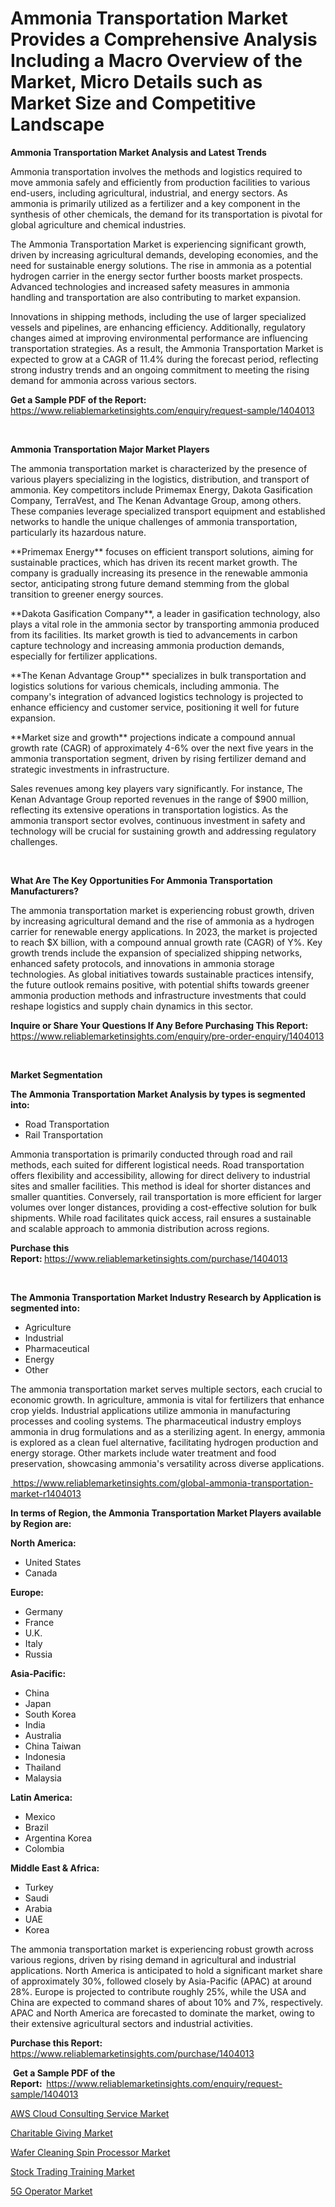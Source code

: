 <p><h1>Ammonia Transportation Market Provides a Comprehensive Analysis Including a Macro Overview of the Market, Micro Details such as Market Size and Competitive Landscape</h1></p><p><strong>Ammonia Transportation Market Analysis and Latest Trends</strong></p>
<p><p>Ammonia transportation involves the methods and logistics required to move ammonia safely and efficiently from production facilities to various end-users, including agricultural, industrial, and energy sectors. As ammonia is primarily utilized as a fertilizer and a key component in the synthesis of other chemicals, the demand for its transportation is pivotal for global agriculture and chemical industries.</p><p>The Ammonia Transportation Market is experiencing significant growth, driven by increasing agricultural demands, developing economies, and the need for sustainable energy solutions. The rise in ammonia as a potential hydrogen carrier in the energy sector further boosts market prospects. Advanced technologies and increased safety measures in ammonia handling and transportation are also contributing to market expansion.</p><p>Innovations in shipping methods, including the use of larger specialized vessels and pipelines, are enhancing efficiency. Additionally, regulatory changes aimed at improving environmental performance are influencing transportation strategies. As a result, the Ammonia Transportation Market is expected to grow at a CAGR of 11.4% during the forecast period, reflecting strong industry trends and an ongoing commitment to meeting the rising demand for ammonia across various sectors.</p></p>
<p><strong>Get a Sample PDF of the Report:&nbsp;</strong> <a href="https://www.reliablemarketinsights.com/enquiry/request-sample/1404013?utm_campaign=1626&utm_medium=2&utm_source=Github&utm_content=ia&utm_term=23102024&utm_id=ammonia-transportation">https://www.reliablemarketinsights.com/enquiry/request-sample/1404013</a></p>
<p>&nbsp;</p>
<p><strong>Ammonia Transportation Major Market Players</strong></p>
<p><p>The ammonia transportation market is characterized by the presence of various players specializing in the logistics, distribution, and transport of ammonia. Key competitors include Primemax Energy, Dakota Gasification Company, TerraVest, and The Kenan Advantage Group, among others. These companies leverage specialized transport equipment and established networks to handle the unique challenges of ammonia transportation, particularly its hazardous nature.</p><p>**Primemax Energy** focuses on efficient transport solutions, aiming for sustainable practices, which has driven its recent market growth. The company is gradually increasing its presence in the renewable ammonia sector, anticipating strong future demand stemming from the global transition to greener energy sources. </p><p>**Dakota Gasification Company**, a leader in gasification technology, also plays a vital role in the ammonia sector by transporting ammonia produced from its facilities. Its market growth is tied to advancements in carbon capture technology and increasing ammonia production demands, especially for fertilizer applications.</p><p>**The Kenan Advantage Group** specializes in bulk transportation and logistics solutions for various chemicals, including ammonia. The company's integration of advanced logistics technology is projected to enhance efficiency and customer service, positioning it well for future expansion.</p><p>**Market size and growth** projections indicate a compound annual growth rate (CAGR) of approximately 4-6% over the next five years in the ammonia transportation segment, driven by rising fertilizer demand and strategic investments in infrastructure.</p><p>Sales revenues among key players vary significantly. For instance, The Kenan Advantage Group reported revenues in the range of $900 million, reflecting its extensive operations in transportation logistics. As the ammonia transport sector evolves, continuous investment in safety and technology will be crucial for sustaining growth and addressing regulatory challenges.</p></p>
<p>&nbsp;</p>
<p><strong>What Are The Key Opportunities For Ammonia Transportation Manufacturers?</strong></p>
<p><p>The ammonia transportation market is experiencing robust growth, driven by increasing agricultural demand and the rise of ammonia as a hydrogen carrier for renewable energy applications. In 2023, the market is projected to reach $X billion, with a compound annual growth rate (CAGR) of Y%. Key growth trends include the expansion of specialized shipping networks, enhanced safety protocols, and innovations in ammonia storage technologies. As global initiatives towards sustainable practices intensify, the future outlook remains positive, with potential shifts towards greener ammonia production methods and infrastructure investments that could reshape logistics and supply chain dynamics in this sector.</p></p>
<p><strong>Inquire or Share Your Questions If Any Before Purchasing This Report:</strong> <a href="https://www.reliablemarketinsights.com/enquiry/pre-order-enquiry/1404013?utm_campaign=1626&utm_medium=2&utm_source=Github&utm_content=ia&utm_term=23102024&utm_id=ammonia-transportation">https://www.reliablemarketinsights.com/enquiry/pre-order-enquiry/1404013</a></p>
<p>&nbsp;</p>
<p><strong>Market Segmentation</strong></p>
<p><strong>The Ammonia Transportation Market Analysis by types is segmented into:</strong></p>
<p><ul><li>Road Transportation</li><li>Rail Transportation</li></ul></p>
<p><p>Ammonia transportation is primarily conducted through road and rail methods, each suited for different logistical needs. Road transportation offers flexibility and accessibility, allowing for direct delivery to industrial sites and smaller facilities. This method is ideal for shorter distances and smaller quantities. Conversely, rail transportation is more efficient for larger volumes over longer distances, providing a cost-effective solution for bulk shipments. While road facilitates quick access, rail ensures a sustainable and scalable approach to ammonia distribution across regions.</p></p>
<p><strong>Purchase this Report:&nbsp;</strong><a href="https://www.reliablemarketinsights.com/purchase/1404013?utm_campaign=1626&utm_medium=2&utm_source=Github&utm_content=ia&utm_term=23102024&utm_id=ammonia-transportation">https://www.reliablemarketinsights.com/purchase/1404013</a></p>
<p>&nbsp;</p>
<p><strong>The Ammonia Transportation Market Industry Research by Application is segmented into:</strong></p>
<p><ul><li>Agriculture</li><li>Industrial</li><li>Pharmaceutical</li><li>Energy</li><li>Other</li></ul></p>
<p><p>The ammonia transportation market serves multiple sectors, each crucial to economic growth. In agriculture, ammonia is vital for fertilizers that enhance crop yields. Industrial applications utilize ammonia in manufacturing processes and cooling systems. The pharmaceutical industry employs ammonia in drug formulations and as a sterilizing agent. In energy, ammonia is explored as a clean fuel alternative, facilitating hydrogen production and energy storage. Other markets include water treatment and food preservation, showcasing ammonia's versatility across diverse applications.</p></p>
<p><a href="https://www.reliablemarketinsights.com/global-ammonia-transportation-market-r1404013?utm_campaign=1626&utm_medium=2&utm_source=Github&utm_content=ia&utm_term=23102024&utm_id=ammonia-transportation">&nbsp;https://www.reliablemarketinsights.com/global-ammonia-transportation-market-r1404013</a></p>
<p><strong>In terms of Region, the Ammonia Transportation Market Players available by Region are:</strong></p>
<p>
    <p> <strong> North America: </strong>
        <ul>
            <li>United States</li>
            <li>Canada</li>
        </ul>
        </p> 
    <p> <strong> Europe: </strong>
        <ul>
            <li>Germany</li>
            <li>France</li>
            <li>U.K.</li>
            <li>Italy</li>
            <li>Russia</li>
        </ul>
        </p> 
    <p> <strong> Asia-Pacific: </strong>
        <ul>
            <li>China</li>
            <li>Japan</li>
            <li>South Korea</li>
            <li>India</li>
            <li>Australia</li>
            <li>China Taiwan</li>
            <li>Indonesia</li>
            <li>Thailand</li>
            <li>Malaysia</li>
        </ul>
        </p> 
    <p> <strong> Latin America: </strong>
        <ul>
            <li>Mexico</li>
            <li>Brazil</li>
            <li>Argentina Korea</li>
            <li>Colombia</li>
        </ul>
        </p> 
    <p> <strong> Middle East & Africa: </strong>
        <ul>
            <li>Turkey</li>
            <li>Saudi</li>
            <li>Arabia</li>
            <li>UAE</li>
            <li>Korea</li>
        </ul>
    </p>
    </p>
<p><p>The ammonia transportation market is experiencing robust growth across various regions, driven by rising demand in agricultural and industrial applications. North America is anticipated to hold a significant market share of approximately 30%, followed closely by Asia-Pacific (APAC) at around 28%. Europe is projected to contribute roughly 25%, while the USA and China are expected to command shares of about 10% and 7%, respectively. APAC and North America are forecasted to dominate the market, owing to their extensive agricultural sectors and industrial activities.</p></p>
<p><strong>Purchase this Report: </strong><a href="https://www.reliablemarketinsights.com/purchase/1404013?utm_campaign=1626&utm_medium=2&utm_source=Github&utm_content=ia&utm_term=23102024&utm_id=ammonia-transportation">https://www.reliablemarketinsights.com/purchase/1404013</a></p>
<p>&nbsp;<strong>Get a Sample PDF of the Report:&nbsp;&nbsp;</strong><a href="https://www.reliablemarketinsights.com/enquiry/request-sample/1404013?utm_campaign=1626&utm_medium=2&utm_source=Github&utm_content=ia&utm_term=23102024&utm_id=ammonia-transportation">https://www.reliablemarketinsights.com/enquiry/request-sample/1404013</a></p>
<p><strong></strong></p>
<p><p><a href="https://www.linkedin.com/pulse/global-perspectives-aws-cloud-consulting-service-market-trends-1booc?utm_campaign=1626&utm_medium=2&utm_source=Github&utm_content=ia&utm_term=23102024&utm_id=ammonia-transportation">AWS Cloud Consulting Service Market</a></p><p><a href="https://www.linkedin.com/pulse/charitable-giving-mosaic-piecing-together-global-market-dynamics-t3fcc?utm_campaign=1626&utm_medium=2&utm_source=Github&utm_content=ia&utm_term=23102024&utm_id=ammonia-transportation">Charitable Giving Market</a></p><p><a href="https://github.com/JakirUddin651/Market-Research-Report-List-1/blob/main/wafer-cleaning-spin-processor-market.md?utm_campaign=1626&utm_medium=2&utm_source=Github&utm_content=ia&utm_term=23102024&utm_id=ammonia-transportation">Wafer Cleaning Spin Processor Market</a></p><p><a href="https://www.linkedin.com/pulse/global-stock-trading-training-78-cagr-forecast-2024-2031-kuznets-emslc?utm_campaign=1626&utm_medium=2&utm_source=Github&utm_content=ia&utm_term=23102024&utm_id=ammonia-transportation">Stock Trading Training Market</a></p><p><a href="https://www.linkedin.com/pulse/5g-operator-market-size-share-analysis-growth-trends-forecasts-sxcnc?utm_campaign=1626&utm_medium=2&utm_source=Github&utm_content=ia&utm_term=23102024&utm_id=ammonia-transportation">5G Operator Market</a></p></p>